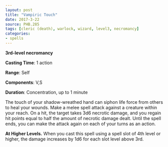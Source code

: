 ```yaml
---
layout: post
title: "Vampiric Touch"
date: 2017-3-22
source: PHB.285
tags: [cleric (death), warlock, wizard, level3, necromancy]
categories:
- spells
---
```


**3rd-level necromancy**

**Casting Time**: 1 action

**Range**: Self

**Components**: V,S

**Duration**: Concentration, up to 1 minute

The touch of your shadow-wreathed hand can siphon life force from others to heal your wounds. Make a melee spell attack against a creature within your reach. On a hit, the target takes 3d6 necrotic damage, and you regain hit points equal to half the amount of necrotic damage dealt. Until the spell ends, you can make the attack again on each of your turns as an action. 

**At Higher Levels.** When you cast this spell using a spell slot of 4th level or higher, the damage increases by 1d6 for each slot level above 3rd.
